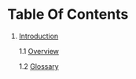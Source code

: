 # Table Of Contents
1. [Introduction](#1-introduction)

    1.1 [Overview](#11-overview) 

    1.2 [Glossary](#12-glossary) 
